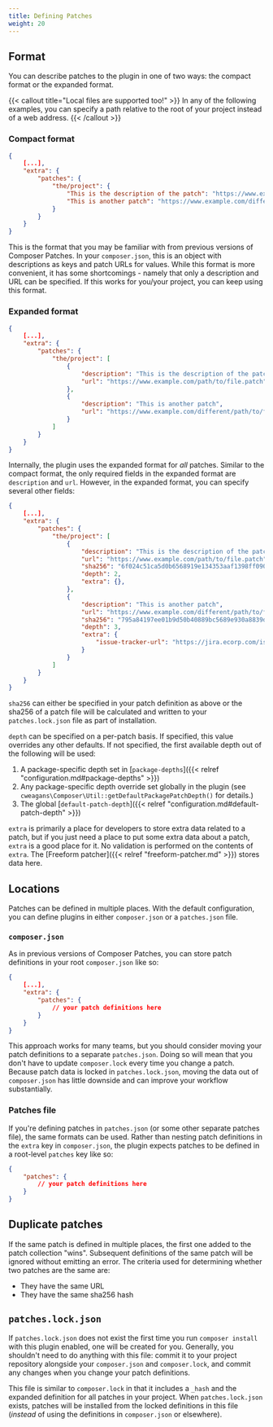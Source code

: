 ```yaml
---
title: Defining Patches
weight: 20
---
```


## Format

You can describe patches to the plugin in one of two ways: the compact format or the expanded format.

{{< callout title="Local files are supported too!" >}}
In any of the following examples, you can specify a path relative to the root of your project instead of a web address.
{{< /callout >}}

### Compact format

```json
{
    [...],
    "extra": {
        "patches": {
            "the/project": {
                "This is the description of the patch": "https://www.example.com/path/to/file.patch",
                "This is another patch": "https://www.example.com/different/path/to/file.patch"
            }
        }
    }
}
```

This is the format that you may be familiar with from previous versions of Composer Patches. In your `composer.json`, this is an object with descriptions as keys and patch URLs for values. While this format is more convenient, it has some shortcomings - namely that only a description and URL can be specified. If this works for you/your project, you can keep using this format.

### Expanded format

```json
{
    [...],
    "extra": {
        "patches": {
            "the/project": [
                {
                    "description": "This is the description of the patch",
                    "url": "https://www.example.com/path/to/file.patch"
                },
                {
                    "description": "This is another patch",
                    "url": "https://www.example.com/different/path/to/file.patch"
                }
            ]
        }
    }
}
```

Internally, the plugin uses the expanded format for _all_ patches. Similar to the compact format, the only required fields in the expanded format are `description` and `url`. However, in the expanded format, you can specify several other fields:

```json
{
    [...],
    "extra": {
        "patches": {
            "the/project": [
                {
                    "description": "This is the description of the patch",
                    "url": "https://www.example.com/path/to/file.patch",
                    "sha256": "6f024c51ca5d0b6568919e134353aaf1398ff090c92f6173f5ce0315fa266b93",
                    "depth": 2,
                    "extra": {},
                },
                {
                    "description": "This is another patch",
                    "url": "https://www.example.com/different/path/to/file.patch",
                    "sha256": "795a84197ee01b9d50b40889bc5689e930a8839db3d43010e887ddeee643ccdc",
                    "depth": 3,
                    "extra": {
                        "issue-tracker-url": "https://jira.ecorp.com/issues/SM-519"
                    }
                }
            ]
        }
    }
}
```

`sha256` can either be specified in your patch definition as above or the sha256 of a patch file will be calculated and written to your `patches.lock.json` file as part of installation.

`depth` can be specified on a per-patch basis. If specified, this value overrides any other defaults. If not specified, the first available depth out of the following will be used:

1. A package-specific depth set in [`package-depths`]({{< relref "configuration.md#package-depths" >}})
2. Any package-specific depth override set globally in the plugin (see `cweagans\Composer\Util::getDefaultPackagePatchDepth()` for details.)
3. The global [`default-patch-depth`]({{< relref "configuration.md#default-patch-depth" >}})

`extra` is primarily a place for developers to store extra data related to a patch, but if you just need a place to put some extra data about a patch, `extra` is a good place for it. No validation is performed on the contents of `extra`. The [Freeform patcher]({{< relref "freeform-patcher.md" >}}) stores data here.


## Locations

Patches can be defined in multiple places. With the default configuration, you can define plugins in either `composer.json` or a `patches.json` file.

### `composer.json`

As in previous versions of Composer Patches, you can store patch definitions in your root `composer.json` like so:

```json
{
    [...],
    "extra": {
        "patches": {
            // your patch definitions here
        }
    }
}
```
This approach works for many teams, but you should consider moving your patch definitions to a separate `patches.json`. Doing so will mean that you don't have to update `composer.lock` every time you change a patch. Because patch data is locked in `patches.lock.json`, moving the data out of `composer.json` has little downside and can improve your workflow substantially.

### Patches file

If you're defining patches in `patches.json` (or some other separate patches file), the same formats can be used. Rather than nesting patch definitions in the `extra` key in `composer.json`, the plugin expects patches to be defined in a root-level `patches` key like so:

```json
{
    "patches": {
        // your patch definitions here
    }
}
```

## Duplicate patches

If the same patch is defined in multiple places, the first one added to the patch collection "wins". Subsequent definitions of the same patch will be ignored without emitting an error. The criteria used for determining whether two patches are the same are:

* They have the same URL
* They have the same sha256 hash

## `patches.lock.json`

If `patches.lock.json` does not exist the first time you run `composer install` with this plugin enabled, one will be created for you. Generally, you shouldn't need to do anything with this file: commit it to your project repository alongside your `composer.json` and `composer.lock`, and commit any changes when you change your patch definitions.

This file is similar to `composer.lock` in that it includes a `_hash` and the expanded definition for all patches in your project. When `patches.lock.json` exists, patches will be installed from the locked definitions in this file (_instead_ of using the definitions in `composer.json` or elsewhere).
